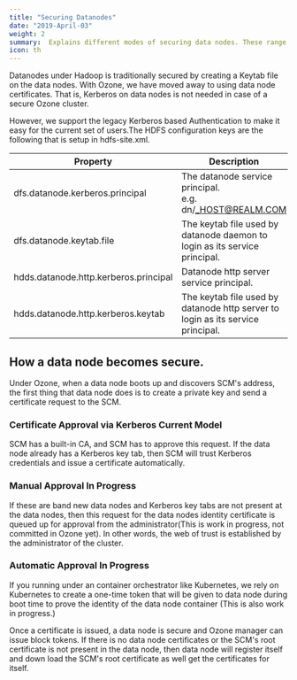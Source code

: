 ```yaml
---
title: "Securing Datanodes"
date: "2019-April-03"
weight: 2
summary:  Explains different modes of securing data nodes. These range from kerberos to auto approval.
icon: th
---
```

<!---
  Licensed to the Apache Software Foundation (ASF) under one or more
  contributor license agreements.  See the NOTICE file distributed with
  this work for additional information regarding copyright ownership.
  The ASF licenses this file to You under the Apache License, Version 2.0
  (the "License"); you may not use this file except in compliance with
  the License.  You may obtain a copy of the License at

      http://www.apache.org/licenses/LICENSE-2.0

  Unless required by applicable law or agreed to in writing, software
  distributed under the License is distributed on an "AS IS" BASIS,
  WITHOUT WARRANTIES OR CONDITIONS OF ANY KIND, either express or implied.
  See the License for the specific language governing permissions and
  limitations under the License.
-->


Datanodes under Hadoop is traditionally secured by creating a Keytab file on
the data nodes. With Ozone, we have moved away to using data node
certificates. That is, Kerberos on data nodes is not needed in case of a
secure Ozone cluster.

However, we support the legacy Kerberos based Authentication to make it easy
for the current set of users.The HDFS configuration keys are the following
that is setup in  hdfs-site.xml.

Property|Description
--------|--------------
dfs.datanode.kerberos.principal|The datanode service principal. <br/> e.g. dn/_HOST@REALM.COM
dfs.datanode.keytab.file| The keytab file used by datanode daemon to login as its service principal.
hdds.datanode.http.kerberos.principal| Datanode http server service principal.
hdds.datanode.http.kerberos.keytab| The keytab file used by datanode http server to login as its service principal.


## How a data node becomes secure.

Under Ozone, when a data node boots up and discovers SCM's address, the first
thing that data node does is to create a private key and send a certificate
request to the SCM.

<h3>Certificate Approval via Kerberos <span class="badge badge-secondary">Current Model</span></h3>
SCM has a built-in CA, and SCM has to approve this request. If the data node
already has a Kerberos key tab, then SCM will trust Kerberos credentials and
issue a certificate automatically.


<h3>Manual Approval <span class="badge badge-primary">In Progress</span></h3>
If these are band new data nodes and Kerberos key tabs are not present at the
data nodes, then this request for the data nodes identity certificate is
queued up for approval from the administrator(This is work in progress,
not committed in Ozone yet). In other words, the web of trust is established
by the administrator of the cluster.

<h3>Automatic Approval <span class="badge badge-secondary">In Progress</span></h3>
If you running under an container orchestrator like  Kubernetes, we rely on
Kubernetes to create a one-time token that will be given to data node during
boot time to prove the identity of the data node container (This is also work
in progress.)


Once a certificate is issued, a data node is secure and Ozone manager can
issue block tokens. If there is no data node certificates or the SCM's root
certificate is not present in the data node, then data node will register
itself and down load the SCM's root certificate as well get the certificates
for itself.
